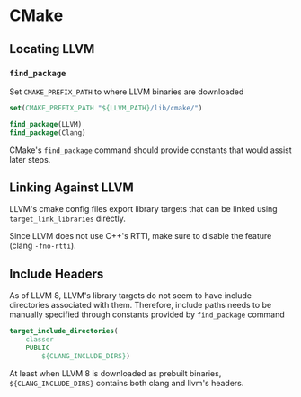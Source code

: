 # CMake

## Locating LLVM

### `find_package`

Set `CMAKE_PREFIX_PATH` to where LLVM binaries are downloaded

```cmake
set(CMAKE_PREFIX_PATH "${LLVM_PATH}/lib/cmake/")

find_package(LLVM)
find_package(Clang)
```

CMake's `find_package` command should provide constants that would assist later
steps.

## Linking Against LLVM

LLVM's cmake config files export library targets that can be linked using
`target_link_libraries` directly.

Since LLVM does not use C++'s RTTI, make sure to disable the feature (clang
`-fno-rtti`).

## Include Headers

As of LLVM 8, LLVM's library targets do not seem to have include directories
associated with them. Therefore, include paths needs to be manually specified
through constants provided by `find_package` command

```cmake
target_include_directories(
    classer
    PUBLIC
        ${CLANG_INCLUDE_DIRS})
```

At least when LLVM 8 is downloaded as prebuilt binaries, `${CLANG_INCLUDE_DIRS}`
contains both clang and llvm's headers.

